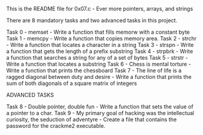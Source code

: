 This is the README file for 0x07.c - Ever more pointers, arrays, and strings

There are 8 mandatory tasks and two advanced tasks in this project.

Task 0 - memset - Write a function that fills memorw with a constant byte
Task 1 - memcpy - Write a function that copies memory area.
Task 2 - strchr - Write a function that locates a character in a string
Task 3 - strspn - Write a function that gets the length of a prefix substring
Task 4 - strpbrk - Write a function that searches a string for any of a set
of bytes
Task 5 - strstr - Write a function that locates a substring
Task 6 - Chess is mental torture - Write a function that prints the chessboard
Task 7 - The line of life is a ragged diagonal between duty and desire - Write
a function that prints the sum of both diagonals of a square matrix of integers

ADVANCED TASKS

Task 8 - Double pointer, double fun - Write a function that sets the value of
a pointer to a char.
Task 9 - My primary goal of hacking was the intellectual curiosity, the
seduction of adventyre - Create a file that contains the password for the
crackme2 executable.
